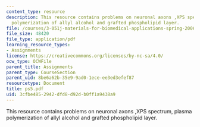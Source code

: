 ```yaml
---
content_type: resource
description: This resource contains problems on neuronal axons ,XPS spectrum, plasma
  polymerization of allyl alcohol and grafted phospholipid layer.
file: /courses/3-051j-materials-for-biomedical-applications-spring-2006/3cfbe4852942dfd8d92db0ff1a9438a9_ps5.pdf
file_size: 48420
file_type: application/pdf
learning_resource_types:
- Assignments
license: https://creativecommons.org/licenses/by-nc-sa/4.0/
ocw_type: OCWFile
parent_title: Assignments
parent_type: CourseSection
parent_uid: 8be6a62b-35e9-9ad0-1ece-ee3ed3efef87
resourcetype: Document
title: ps5.pdf
uid: 3cfbe485-2942-dfd8-d92d-b0ff1a9438a9
---
```

This resource contains problems on neuronal axons ,XPS spectrum, plasma polymerization of allyl alcohol and grafted phospholipid layer.
